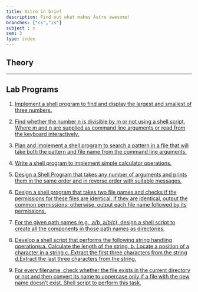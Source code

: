 ```yaml
---
title: Astro in brief
description: Find out what makes Astro awesome!
branches: ["cs","is"]
subject : c
sem: 3
type: index
---
```


## Theory


***

## Lab Programs

1. [Implement a shell program to find and display the largest and smallest of three numbers.](/nmamitloop/notes/subjects/unix/lab/program-1)

2. [Find whether the number n is divisible by m or not using a shell script. Where m and n are supplied as command line arguments or read from the keyboard interactively.](/nmamitloop/notes/subjects/unix/lab/program-2)

3. [Plan and implement a shell program to search a pattern in a file that will take both the pattern and file name from the command line arguments.](/nmamitloop/notes/subjects/unix/lab/program-3)

4. [Write a shell program to implement simple calculator operations.](/nmamitloop/notes/subjects/unix/lab/program-4)

5. [Design a Shell Program that takes any number of arguments and prints them in the same order and in reverse order with suitable messages.](/nmamitloop/notes/subjects/unix/lab/program-5)

6. [Design a shell program that takes two file names and checks if the permissions for these files are identical. If they are identical, output the common permissions; otherwise, output each file name followed by its permissions.](/nmamitloop/notes/subjects/unix/lab/program-6)

7. [For the given path names (e.g., a/b, a/b/c), design a shell script to create all the components in those path names as directories.](/nmamitloop/notes/subjects/unix/lab/program-7)

8. [Develop a shell script that performs the following string handling operations:a.  Calculate the length of the string. b. Locate a position of a character in a string c. Extract the first three characters from the string d.Extract the last three characters from the string.](/nmamitloop/notes/subjects/unix/lab/program-8)

9. [For every filename, check whether the file exists in the current directory or not and then convert its name to uppercase only if a file with the new name doesn’t exist. Shell script to perform this task.](/nmamitloop/notes/subjects/unix/lab/program-9)
